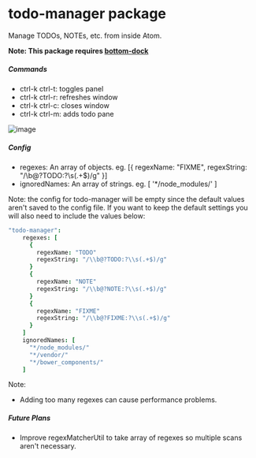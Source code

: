 # todo-manager package

Manage TODOs, NOTEs, etc. from inside Atom.

**Note: This package requires [bottom-dock](https://atom.io/packages/bottom-dock)**

##### Commands
* ctrl-k ctrl-t: toggles panel
* ctrl-k ctrl-r: refreshes window
* ctrl-k ctrl-c: closes window
* ctrl-k ctrl-m: adds todo pane

![image](https://cloud.githubusercontent.com/assets/9221137/9021425/3961b8d8-37f6-11e5-95e4-e283b9802dea.png)


##### Config
* regexes: An array of objects. eg. [{ regexName: "FIXME", regexString: "/\\b@?TODO:?\\s(.+$)/g" }]
* ignoredNames: An array of strings. eg. [ '*/node_modules/' ]

Note: the config for todo-manager will be empty since the default values aren't saved to the config file.
If you want to keep the default settings you will also need to include the values below:
````coffee
"todo-manager":
    regexes: [
      {
        regexName: "TODO"
        regexString: "/\\b@?TODO:?\\s(.+$)/g"
      }
      {
        regexName: "NOTE"
        regexString: "/\\b@?NOTE:?\\s(.+$)/g"
      }
      {
        regexName: "FIXME"
        regexString: "/\\b@?FIXME:?\\s(.+$)/g"
      }
    ]
    ignoredNames: [
      "*/node_modules/"
      "*/vendor/"
      "*/bower_components/"
    ]
````
Note: 
* Adding too many regexes can cause performance problems.


##### Future Plans
* Improve regexMatcherUtil to take array of regexes so multiple scans aren't necessary.
